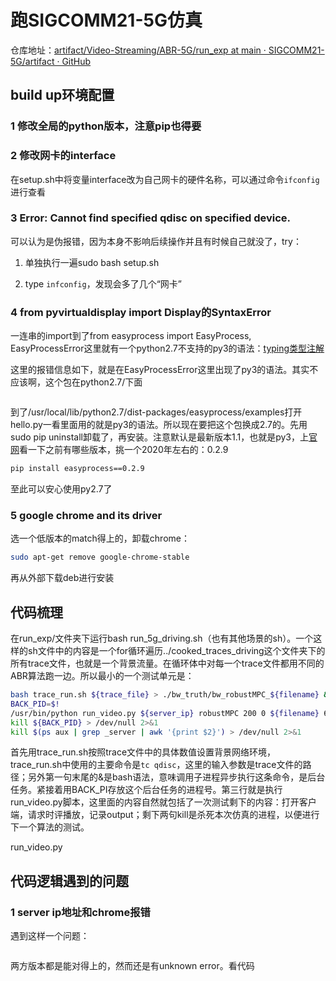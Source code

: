 # 跑SIGCOMM21-5G仿真


仓库地址：[artifact/Video-Streaming/ABR-5G/run_exp at main · SIGCOMM21-5G/artifact · GitHub](https://github.com/SIGCOMM21-5G/artifact/tree/main/Video-Streaming/ABR-5G/run_exp)

## build up环境配置

### 1 修改全局的python版本，注意pip也得要

### 2 修改网卡的interface

在setup.sh中将变量interface改为自己网卡的硬件名称，可以通过命令`ifconfig`进行查看

### 3 Error: Cannot find specified qdisc on specified device.

可以认为是伪报错，因为本身不影响后续操作并且有时候自己就没了，try：

1. 单独执行一遍sudo bash setup.sh

2. type `infconfig`，发现会多了几个“网卡”

### 4 from pyvirtualdisplay import Display的SyntaxError

一连串的import到了from easyprocess import EasyProcess, EasyProcessError这里就有一个python2.7不支持的py3的语法：[typing类型注解](https://docs.python.org/zh-cn/3/library/typing.html)

这里的报错信息如下，就是在EasyProcessError这里出现了py3的语法。其实不应该啊，这个包在python2.7/下面

<img src="https://nehopicbed.oss-cn-beijing.aliyuncs.com/img/202212191126097.png" title="" alt="" data-align="center">

到了/usr/local/lib/python2.7/dist-packages/easyprocess/examples打开hello.py一看里面用的就是py3的语法。所以现在要把这个包换成2.7的。先用sudo pip uninstall卸载了，再安装。注意默认是最新版本1.1，也就是py3，上[官网](https://pypi.org/project/EasyProcess/#history)看一下之前有哪些版本，挑一个2020年左右的：0.2.9

```bash
pip install easyprocess==0.2.9
```

至此可以安心使用py2.7了

### 5 google chrome and its driver

选一个低版本的match得上的，卸载chrome：

```bash
sudo apt-get remove google-chrome-stable
```

再从外部下载deb进行安装

## 代码梳理

在run_exp/文件夹下运行bash run_5g_driving.sh（也有其他场景的sh）。一个这样的sh文件中的内容是一个for循环遍历../cooked_traces_driving这个文件夹下的所有trace文件，也就是一个背景流量。在循环体中对每一个trace文件都用不同的ABR算法跑一边。所以最小的一个测试单元是：

```bash
bash trace_run.sh ${trace_file} > ./bw_truth/bw_robustMPC_${filename} &
BACK_PID=$!
/usr/bin/python run_video.py ${server_ip} robustMPC 200 0 ${filename} 6
kill ${BACK_PID} > /dev/null 2>&1
kill $(ps aux | grep _server | awk '{print $2}') > /dev/null 2>&1
```

首先用trace_run.sh按照trace文件中的具体数值设置背景网络环境，trace_run.sh中使用的主要命令是`tc qdisc`，这里的输入参数是trace文件的路径；另外第一句末尾的&是bash语法，意味调用子进程异步执行这条命令，是后台任务。紧接着用BACK_PI存放这个后台任务的进程号。第三行就是执行run_video.py脚本，这里面的内容自然就包括了一次测试剩下的内容：打开客户端，请求时评播放，记录output；剩下两句kill是杀死本次仿真的进程，以便进行下一个算法的测试。

run_video.py

## 代码逻辑遇到的问题

### 1 server ip地址和chrome报错

遇到这样一个问题：

<img src="https://nehopicbed.oss-cn-beijing.aliyuncs.com/img/202212191239567.png" title="" alt="" data-align="left">

两方版本都是能对得上的，然而还是有unknown error。看代码
